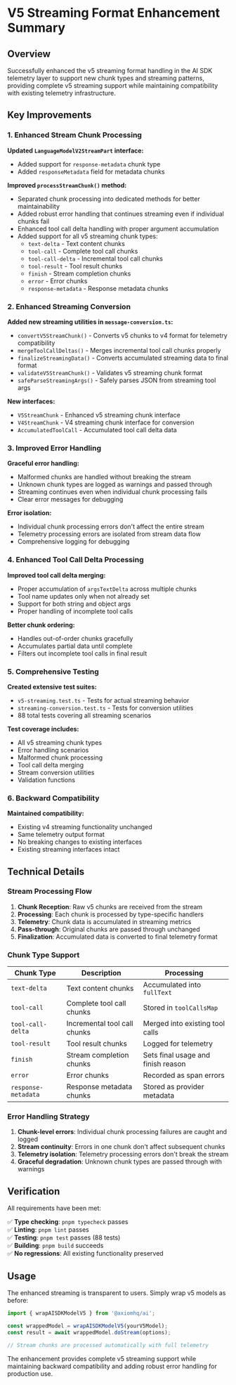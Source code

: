 # V5 Streaming Format Enhancement Summary

## Overview
Successfully enhanced the v5 streaming format handling in the AI SDK telemetry layer to support new chunk types and streaming patterns, providing complete v5 streaming support while maintaining compatibility with existing telemetry infrastructure.

## Key Improvements

### 1. Enhanced Stream Chunk Processing

**Updated `LanguageModelV2StreamPart` interface:**
- Added support for `response-metadata` chunk type
- Added `responseMetadata` field for metadata chunks

**Improved `processStreamChunk()` method:**
- Separated chunk processing into dedicated methods for better maintainability
- Added robust error handling that continues streaming even if individual chunks fail
- Enhanced tool call delta handling with proper argument accumulation
- Added support for all v5 streaming chunk types:
  - `text-delta` - Text content chunks
  - `tool-call` - Complete tool call chunks
  - `tool-call-delta` - Incremental tool call chunks
  - `tool-result` - Tool result chunks
  - `finish` - Stream completion chunks
  - `error` - Error chunks
  - `response-metadata` - Response metadata chunks

### 2. Enhanced Streaming Conversion

**Added new streaming utilities in `message-conversion.ts`:**
- `convertV5StreamChunk()` - Converts v5 chunks to v4 format for telemetry compatibility
- `mergeToolCallDeltas()` - Merges incremental tool call chunks properly
- `finalizeStreamingData()` - Converts accumulated streaming data to final format
- `validateV5StreamChunk()` - Validates v5 streaming chunk format
- `safeParseStreamingArgs()` - Safely parses JSON from streaming tool args

**New interfaces:**
- `V5StreamChunk` - Enhanced v5 streaming chunk interface
- `V4StreamChunk` - V4 streaming chunk interface for conversion
- `AccumulatedToolCall` - Accumulated tool call delta data

### 3. Improved Error Handling

**Graceful error handling:**
- Malformed chunks are handled without breaking the stream
- Unknown chunk types are logged as warnings and passed through
- Streaming continues even when individual chunk processing fails
- Clear error messages for debugging

**Error isolation:**
- Individual chunk processing errors don't affect the entire stream
- Telemetry processing errors are isolated from stream data flow
- Comprehensive logging for debugging

### 4. Enhanced Tool Call Delta Processing

**Improved tool call delta merging:**
- Proper accumulation of `argsTextDelta` across multiple chunks
- Tool name updates only when not already set
- Support for both string and object args
- Proper handling of incomplete tool calls

**Better chunk ordering:**
- Handles out-of-order chunks gracefully
- Accumulates partial data until complete
- Filters out incomplete tool calls in final result

### 5. Comprehensive Testing

**Created extensive test suites:**
- `v5-streaming.test.ts` - Tests for actual streaming behavior
- `streaming-conversion.test.ts` - Tests for conversion utilities
- 88 total tests covering all streaming scenarios

**Test coverage includes:**
- All v5 streaming chunk types
- Error handling scenarios
- Malformed chunk processing
- Tool call delta merging
- Stream conversion utilities
- Validation functions

### 6. Backward Compatibility

**Maintained compatibility:**
- Existing v4 streaming functionality unchanged
- Same telemetry output format
- No breaking changes to existing interfaces
- Existing streaming interfaces intact

## Technical Details

### Stream Processing Flow

1. **Chunk Reception**: Raw v5 chunks are received from the stream
2. **Processing**: Each chunk is processed by type-specific handlers
3. **Telemetry**: Chunk data is accumulated in streaming metrics
4. **Pass-through**: Original chunks are passed through unchanged
5. **Finalization**: Accumulated data is converted to final telemetry format

### Chunk Type Support

| Chunk Type | Description | Processing |
|------------|-------------|------------|
| `text-delta` | Text content chunks | Accumulated into `fullText` |
| `tool-call` | Complete tool call chunks | Stored in `toolCallsMap` |
| `tool-call-delta` | Incremental tool call chunks | Merged into existing tool calls |
| `tool-result` | Tool result chunks | Logged for telemetry |
| `finish` | Stream completion chunks | Sets final usage and finish reason |
| `error` | Error chunks | Recorded as span errors |
| `response-metadata` | Response metadata chunks | Stored as provider metadata |

### Error Handling Strategy

1. **Chunk-level errors**: Individual chunk processing failures are caught and logged
2. **Stream continuity**: Errors in one chunk don't affect subsequent chunks
3. **Telemetry isolation**: Telemetry processing errors don't break the stream
4. **Graceful degradation**: Unknown chunk types are passed through with warnings

## Verification

All requirements have been met:

✅ **Type checking**: `pnpm typecheck` passes  
✅ **Linting**: `pnpm lint` passes  
✅ **Testing**: `pnpm test` passes (88 tests)  
✅ **Building**: `pnpm build` succeeds  
✅ **No regressions**: All existing functionality preserved  

## Usage

The enhanced streaming is transparent to users. Simply wrap v5 models as before:

```typescript
import { wrapAISDKModelV5 } from '@axiomhq/ai';

const wrappedModel = wrapAISDKModelV5(yourV5Model);
const result = await wrappedModel.doStream(options);

// Stream chunks are processed automatically with full telemetry
```

The enhancement provides complete v5 streaming support while maintaining backward compatibility and adding robust error handling for production use.
